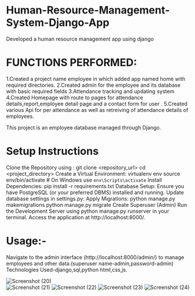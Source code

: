 # Human-Resource-Management-System-Django-App
Developed a human resource management app using django 
# FUNCTIONS PERFORMED:
 1.Created a project name employee in which added app named home with required directories.
 2.Created admin for the employee and its database with basic required fields
 3.Attendance tracking and updating system
 4.Created Homepage with route to pages for attendance details,report,employee detail page and a contact form for user .
 5.Created various  Api for per attendance as well as retreiving of attendance details of employees.
 
 This project is an employee database managed through Django. 
 # Setup Instructions
Clone the Repository using :       git clone <repository_url>
                                   cd <project_directory>
Create a Virtual Environment:      virtualenv env
                                   source env/bin/activate  # On Windows use `env\Scripts\activate`
Install Dependencies:              pip install -r requirements.txt
Database Setup:                    Ensure you have PostgreSQL (or your preferred DBMS) installed and running.
                                   Update database settings in settings.py:
Apply Migrations:									 python manage.py makemigrations
                                   python manage.py migrate
Create Superuser (Admin)
Run the Development Server using python manage.py runserver in your terminal.
Access the application at http://localhost:8000/.
# Usage:-
Navigate to the admin interface (http://localhost:8000/admin/) to manage employees and other data.(superuser name-admin,password-admin)
Technologies Used-django,sql,python html,css,js.

![Screenshot (20)](https://github.com/user-attachments/assets/cbfe21ec-1e77-4533-9cff-130d0677d96b)                                       
![Screenshot (21)](https://github.com/user-attachments/assets/ed7e8b4b-1493-4f70-8f11-06750e41ff6c)
![Screenshot (22)](https://github.com/user-attachments/assets/7806a5ad-cbbc-44a0-b30c-aed4e64949a9)
![Screenshot (23)](https://github.com/user-attachments/assets/429ff6a9-5d9f-4bc9-aabc-dc0440931c55)
![Screenshot (24)](https://github.com/user-attachments/assets/9444d00f-2c2b-4b17-adc5-81a41b466c74)
